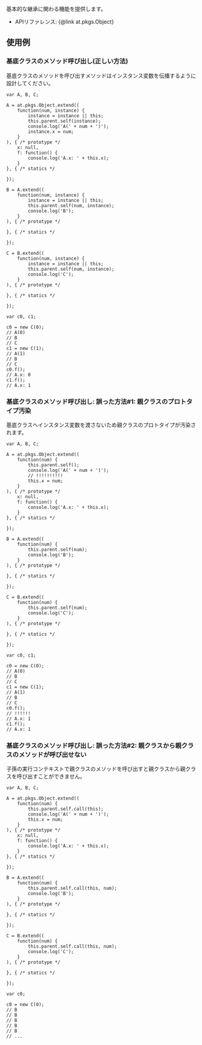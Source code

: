 
基本的な継承に関わる機能を提供します。

+ APIリファレンス: {@link at.pkgs.Object}

## 使用例 ##

### 基底クラスのメソッド呼び出し(正しい方法) ###

基底クラスのメソッドを呼び出すメソッドはインスタンス変数を伝播するように設計してください。

	var A, B, C;
	
	A = at.pkgs.Object.extend((
		function(num, instance) {
			instance = instance || this;
			this.parent.self(instance);
			console.log('A(' + num + ')');
			instance.x = num;
		}
	), { /* prototype */
		x: null,
		f: function() {
			console.log('A.x: ' + this.x);
		}
	}, { /* statics */
		
	});
	
	B = A.extend((
		function(num, instance) {
			instance = instance || this;
			this.parent.self(num, instance);
			console.log('B');
		}
	), { /* prototype */
		
	}, { /* statics */
		
	});
	
	C = B.extend((
		function(num, instance) {
			instance = instance || this;
			this.parent.self(num, instance);
			console.log('C');
		}
	), { /* prototype */
		
	}, { /* statics */
		
	});
	
	var c0, c1;
	
	c0 = new C(0);
	// A(0)
	// B
	// C
	c1 = new C(1);
	// A(1)
	// B
	// C
	c0.f();
	// A.x: 0
	c1.f();
	// A.x: 1

### 基底クラスのメソッド呼び出し: 誤った方法#1: 親クラスのプロトタイプ汚染 ###

基底クラスへインスタンス変数を渡さないため親クラスのプロトタイプが汚染されます。

	var A, B, C;
	
	A = at.pkgs.Object.extend((
		function(num) {
			this.parent.self();
			console.log('A(' + num + ')');
			// !!!!!!!!!!
			this.x = num;
		}
	), { /* prototype */
		x: null,
		f: function() {
			console.log('A.x: ' + this.x);
		}
	}, { /* statics */
		
	});
	
	B = A.extend((
		function(num) {
			this.parent.self(num);
			console.log('B');
		}
	), { /* prototype */
		
	}, { /* statics */
		
	});
	
	C = B.extend((
		function(num) {
			this.parent.self(num);
			console.log('C');
		}
	), { /* prototype */
		
	}, { /* statics */
		
	});
	
	var c0, c1;
	
	c0 = new C(0);
	// A(0)
	// B
	// C
	c1 = new C(1);
	// A(1)
	// B
	// C
	c0.f();
	// !!!!!!
	// A.x: 1
	c1.f();
	// A.x: 1

### 基底クラスのメソッド呼び出し: 誤った方法#2: 親クラスから親クラスのメソッドが呼び出せない ###

子孫の実行コンテキストで親クラスのメソッドを呼び出すと親クラスから親クラスを呼び出すことができません。

	var A, B, C;
	
	A = at.pkgs.Object.extend((
		function(num) {
			this.parent.self.call(this);
			console.log('A(' + num + ')');
			this.x = num;
		}
	), { /* prototype */
		x: null,
		f: function() {
			console.log('A.x: ' + this.x);
		}
	}, { /* statics */
		
	});
	
	B = A.extend((
		function(num) {
			this.parent.self.call(this, num);
			console.log('B');
		}
	), { /* prototype */
		
	}, { /* statics */
		
	});
	
	C = B.extend((
		function(num) {
			this.parent.self.call(this, num);
			console.log('C');
		}
	), { /* prototype */
		
	}, { /* statics */
		
	});
	
	var c0;
	
	c0 = new C(0);
	// B
	// B
	// B
	// B
	// B
	// ...
